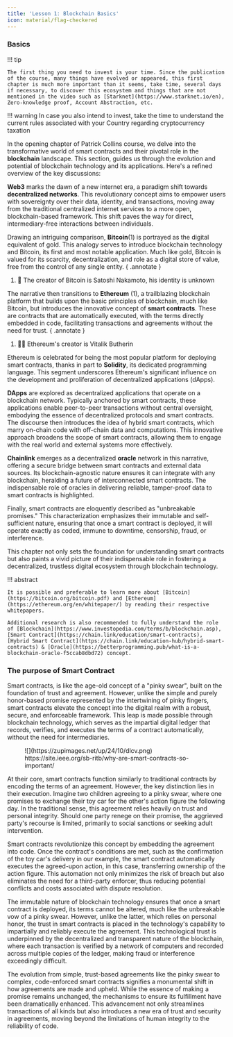 ```yaml
---
title: 'Lesson 1: Blockchain Basics'
icon: material/flag-checkered
---
```


### Basics

!!! tip

    The first thing you need to invest is your time. Since the publication of the course, many things have evolved or appeared, this first chapter is much more important than it seems, take time, several days if necessary, to discover this ecosystem and things that are not mentioned in the video such as [Starknet](https://www.starknet.io/en), Zero-knowledge proof, Account Abstraction, etc.

!!! warning
    In case you also intend to invest, take the time to understand the current rules associated with your Country regarding cryptocurrency taxation

In the opening chapter of Patrick Collins course, we delve into the transformative world of smart contracts and their pivotal role in the **blockchain** landscape. This section, guides us through the evolution and potential of blockchain technology and its applications. Here's a refined overview of the key discussions:

**Web3** marks the dawn of a new internet era, a paradigm shift towards **decentralized networks**. This revolutionary concept aims to empower users with sovereignty over their data, identity, and transactions, moving away from the traditional centralized internet services to a more open, blockchain-based framework. This shift paves the way for direct, intermediary-free interactions between individuals.

Drawing an intriguing comparison, **Bitcoin**(1) is portrayed as the digital equivalent of gold. This analogy serves to introduce blockchain technology and Bitcoin, its first and most notable application. Much like gold, Bitcoin is valued for its scarcity, decentralization, and role as a digital store of value, free from the control of any single entity.
{ .annotate }

1.  :ninja: The creator of Bitcoin is Satoshi Nakamoto, his identity is unknown

The narrative then transitions to **Ethereum** (1), a trailblazing blockchain platform that builds upon the basic principles of blockchain, much like Bitcoin, but introduces the innovative concept of **smart contracts**. These are contracts that are automatically executed, with the terms directly embedded in code, facilitating transactions and agreements without the need for trust.
{ .annotate }

1.  :man_technologist: Ethereum's creator is Vitalik Butherin

Ethereum is celebrated for being the most popular platform for deploying smart contracts, thanks in part to **Solidity**, its dedicated programming language. This segment underscores Ethereum's significant influence on the development and proliferation of decentralized applications (dApps).

**DApps** are explored as decentralized applications that operate on a blockchain network. Typically anchored by smart contracts, these applications enable peer-to-peer transactions without central oversight, embodying the essence of decentralized protocols and smart contracts.
The discourse then introduces the idea of hybrid smart contracts, which marry on-chain code with off-chain data and computations. This innovative approach broadens the scope of smart contracts, allowing them to engage with the real world and external systems more effectively.

**Chainlink** emerges as a decentralized **oracle** network in this narrative, offering a secure bridge between smart contracts and external data sources. Its blockchain-agnostic nature ensures it can integrate with any blockchain, heralding a future of interconnected smart contracts. The indispensable role of oracles in delivering reliable, tamper-proof data to smart contracts is highlighted.

Finally, smart contracts are eloquently described as "unbreakable promises." This characterization emphasizes their immutable and self-sufficient nature, ensuring that once a smart contract is deployed, it will operate exactly as coded, immune to downtime, censorship, fraud, or interference.

This chapter not only sets the foundation for understanding smart contracts but also paints a vivid picture of their indispensable role in fostering a decentralized, trustless digital ecosystem through blockchain technology.

!!! abstract

    It is possible and preferable to learn more about [Bitcoin](https://bitcoin.org/bitcoin.pdf) and [Ethereum](https://ethereum.org/en/whitepaper/) by reading their respective whitepapers.

    Additional research is also recommended to fully understand the role of [Blockchain](https://www.investopedia.com/terms/b/blockchain.asp), [Smart Contract](https://chain.link/education/smart-contracts), [Hybrid Smart Contract](https://chain.link/education-hub/hybrid-smart-contracts) & [Oracle](https://betterprogramming.pub/what-is-a-blockchain-oracle-f5ccab8dbd72) concept.


### The purpose of Smart Contract

Smart contracts, is like the age-old concept of a "pinky swear", built on the foundation of trust and agreement. However, unlike the simple and purely honor-based promise represented by the intertwining of pinky fingers, smart contracts elevate the concept into the digital realm with a robust, secure, and enforceable framework. This leap is made possible through blockchain technology, which serves as the impartial digital ledger that records, verifies, and executes the terms of a contract automatically, without the need for intermediaries.



<figure markdown="span">
  ![](https://zupimages.net/up/24/10/dlcv.png)
  <figcaption>https://site.ieee.org/sb-ritb/why-are-smart-contracts-so-important/</figcaption>
</figure>

At their core, smart contracts function similarly to traditional contracts by encoding the terms of an agreement. However, the key distinction lies in their execution. Imagine two children agreeing to a pinky swear, where one promises to exchange their toy car for the other's action figure the following day. In the traditional sense, this agreement relies heavily on trust and personal integrity. Should one party renege on their promise, the aggrieved party's recourse is limited, primarily to social sanctions or seeking adult intervention.

Smart contracts revolutionize this concept by embedding the agreement into code. Once the contract's conditions are met, such as the confirmation of the toy car's delivery in our example, the smart contract automatically executes the agreed-upon action, in this case, transferring ownership of the action figure. This automation not only minimizes the risk of breach but also eliminates the need for a third-party enforcer, thus reducing potential conflicts and costs associated with dispute resolution.

The immutable nature of blockchain technology ensures that once a smart contract is deployed, its terms cannot be altered, much like the unbreakable vow of a pinky swear. However, unlike the latter, which relies on personal honor, the trust in smart contracts is placed in the technology's capability to impartially and reliably execute the agreement. This technological trust is underpinned by the decentralized and transparent nature of the blockchain, where each transaction is verified by a network of computers and recorded across multiple copies of the ledger, making fraud or interference exceedingly difficult.

The evolution from simple, trust-based agreements like the pinky swear to complex, code-enforced smart contracts signifies a monumental shift in how agreements are made and upheld. While the essence of making a promise remains unchanged, the mechanisms to ensure its fulfillment have been dramatically enhanced. This advancement not only streamlines transactions of all kinds but also introduces a new era of trust and security in agreements, moving beyond the limitations of human integrity to the reliability of code.